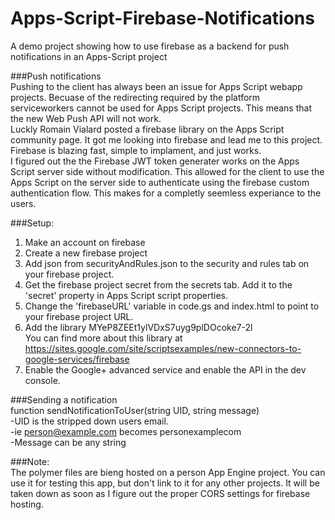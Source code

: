 # Apps-Script-Firebase-Notifications
A demo project showing how to use firebase as a backend for push notifications in an Apps-Script project

###Push notifications  
Pushing to the client has always been an issue for Apps Script webapp projects. Becuase of the redirecting required by the platform serviceworkers cannot be used for Apps Script projects. This means that the new Web Push API will not work.  
Luckly Romain Vialard posted a firebase library on the Apps Script community page.  It got me looking into firebase and lead me to this project.  Firebase is blazing fast, simple to implament, and just works.  
I figured out the the Firebase JWT token generater works on the Apps Script server side without modification.  This allowed for the client to use the Apps Script on the server side to authenticate using the firebase custom authentication flow. This makes for a completly seemless experiance to the users.


###Setup:  
1) Make an account on firebase  
2) Create a new firebase project  
3) Add json from securityAndRules.json to the security and rules tab on your firebase project.  
4) Get the firebase project secret from the secrets tab. Add it to the 'secret' property in Apps Script script properties.  
5) Change the 'firebaseURL' variable in code.gs and index.html to point to your firebase project URL.  
6) Add the library MYeP8ZEEt1ylVDxS7uyg9plDOcoke7-2l  
   You can find more about this library at https://sites.google.com/site/scriptsexamples/new-connectors-to-google-services/firebase  
7) Enable the Google+ advanced service and enable the API in the dev console.
  
###Sending a notification  
function sendNotificationToUser(string UID, string message)  
-UID is the stripped down users email.  
-ie person@example.com becomes personexamplecom   
-Message can be any string
  
###Note:  
The polymer files are bieng hosted on a person App Engine project.  You can use it for testing this app, but don't link to it for any other projects. It will be taken down as soon as I figure out the proper CORS settings for firebase hosting.
